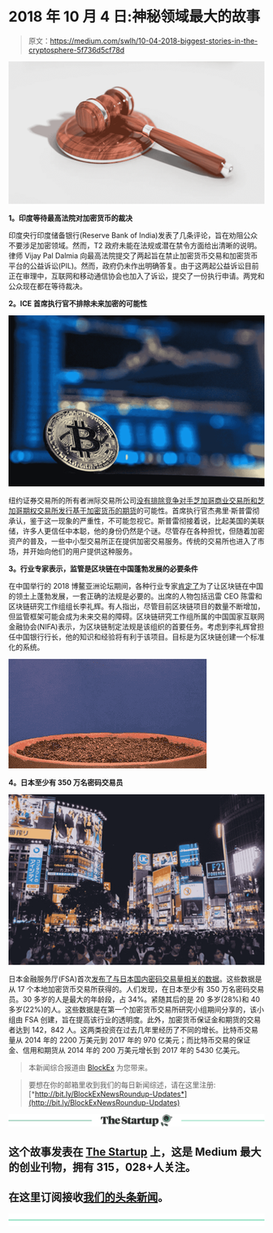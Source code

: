 # 2018 年 10 月 4 日:神秘领域最大的故事

> 原文：<https://medium.com/swlh/10-04-2018-biggest-stories-in-the-cryptosphere-5f736d5cf78d>

![](img/1a4893387a4c8377c14dc3fdc37b3297.png)

**1。印度等待最高法院对加密货币的裁决**

印度央行印度储备银行(Reserve Bank of India)发表了几条评论，旨在劝阻公众不要涉足加密领域。然而，T2 政府未能在法规或潜在禁令方面给出清晰的说明。律师 Vijay Pal Dalmia 向最高法院提交了两起旨在禁止加密货币交易和加密货币平台的公益诉讼(PIL)。然而，政府仍未作出明确答复。由于这两起公益诉讼目前正在审理中，互联网和移动通信协会也加入了诉讼，提交了一份执行申请。两党和公众现在都在等待裁决。

**2。ICE 首席执行官不排除未来加密的可能性**

![](img/eb447d76dc33700133e1ecb567976087.png)

纽约证券交易所的所有者洲际交易所公司[没有排除竞争对手芝加哥商业交易所和芝加哥期权交易所发行基于加密货币的期货](https://www.bloomberg.com/news/articles/2018-04-09/ice-s-chief-says-crypto-trading-is-a-trend-we-can-t-ignore)的可能性。首席执行官杰弗里·斯普雷彻承认，鉴于这一现象的严重性，不可能忽视它。斯普雷彻接着说，比起美国的美联储，许多人更信任中本聪，他的身份仍然是个谜。尽管存在各种担忧，但随着加密资产的普及，一些中小型交易所正在提供加密交易服务。传统的交易所也进入了市场，并开始向他们的用户提供这种服务。

**3。行业专家表示，监管是区块链在中国蓬勃发展的必要条件**

在中国举行的 2018 博鳌亚洲论坛期间，各种行业专家[肯定了](https://www.coindesk.com/china-needs-better-regulation-blockchain-growth-experts-say/)为了让区块链在中国的领土上蓬勃发展，一套正确的法规是必要的。出席的人物包括迅雷 CEO 陈雷和区块链研究工作组组长李礼辉。有人指出，尽管目前区块链项目的数量不断增加，但监管框架可能会成为未来交易的障碍。区块链研究工作组所属的中国国家互联网金融协会(NIFA)表示，为区块链制定法规是该组织的首要任务。考虑到李礼辉曾担任中国银行行长，他的知识和经验将有利于该项目。目标是为区块链创建一个标准化的系统。

![](img/71c604f795dd4759d9623b32366509f9.png)

**4。日本至少有 350 万名密码交易员**

![](img/6cfcbe895dd82cbf33e08a06d88cddd7.png)

日本金融服务厅(FSA)首次[发布了与日本国内密码交易量相关的数据](https://www.coindesk.com/3-5-million-traders-japan-releases-domestic-cryptocurrency-statistics/)。这些数据是从 17 个本地加密货币交易所获得的。人们发现，在日本至少有 350 万名密码交易员。30 多岁的人是最大的年龄段，占 34%。紧随其后的是 20 多岁(28%)和 40 多岁(22%)的人。这些数据是在第一个加密货币交易所研究小组期间分享的，该小组由 FSA 创建，旨在提高该行业的透明度。此外，加密货币保证金和期货的交易者达到 142，842 人。这两类投资在过去几年里经历了不同的增长。比特币交易量从 2014 年的 2200 万美元到 2017 年的 970 亿美元；而比特币交易的保证金、信用和期货从 2014 年的 200 万美元增长到 2017 年的 5430 亿美元。

> 本新闻综合报道由 [BlockEx](http://bit.ly/BlockEx_) 为您带来。

> 要想在你的邮箱里收到我们的每日新闻综述，请在这里注册:[*http://bit.ly/BlockExNewsRoundup-Updates*](http://bit.ly/BlockExNewsRoundup-Updates)

[![](img/308a8d84fb9b2fab43d66c117fcc4bb4.png)](https://medium.com/swlh)

## 这个故事发表在 [The Startup](https://medium.com/swlh) 上，这是 Medium 最大的创业刊物，拥有 315，028+人关注。

## 在这里订阅接收[我们的头条新闻](http://growthsupply.com/the-startup-newsletter/)。

[![](img/b0164736ea17a63403e660de5dedf91a.png)](https://medium.com/swlh)